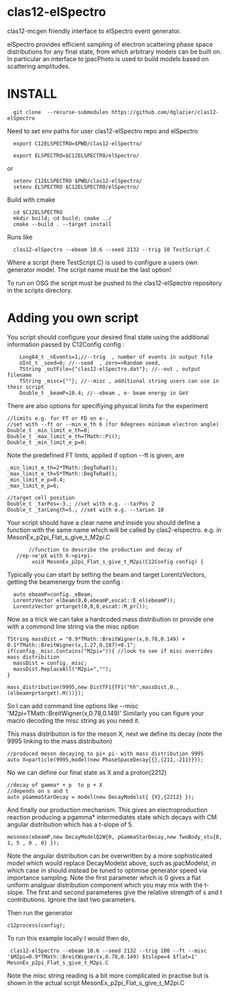 # clas12-elSpectro
clas12-mcgen friendly interface to elSpectro event generator.

elSpectro provides efficient sampling of electron scattering phase space
distributions for any final state, from which arbitrary models can be built on.
In particular an interface to jpacPhoto is used to build models
based on scattering amplitudes.


# INSTALL

      git clone  --recurse-submodules https://github.com/dglazier/clas12-elSpectro

Need to set env paths for user clas12-elSpectro repo and elSpectro

      export C12ELSPECTRO=$PWD/clas12-elSpectro/
      
      export ELSPECTRO=$C12ELSPECTRO/elSpectro/

or

      setenv C12ELSPECTRO $PWD/clas12-elSpectro/
      setenv ELSPECTRO $C12ELSPECTRO/elSpectro/

Build with cmake


      cd $C12ELSPECTRO
      mkdir build; cd build; cmake ../
      cmake --build . --target install

Runs like

      clas12-elSpectro --ebeam 10.6 --seed 2132 --trig 10 TestScript.C

Where a script (here TestScript.C) is used to configure a users
own generator model. The script name must be the last option!

To run on OSG the script must be pushed to the clas12-elSpectro repository in the scripts directory.


# Adding you own script

You script should configure your desired final state using the additional
information passed by C12Config config :

	    Long64_t _nEvents=1;//--trig  , number of events in output file
  	    UInt_t _seed=0; //--seed  , zero=>Random seed, 
	    TString _outFile={"clas12-elSpectro.dat"}; //--out , output filename
	    TString _misc={""}; //--misc , additional string users can use in their script
	    Double_t _beamP=10.4; //--ebeam , e- beam energy in GeV

There are also options for specifiying physical limits for the experiment

    //limits e.g. for FT or FD on e-,
    //set with --ft or --min_e_th 6 (for 6degrees minimum electron angle)
    Double_t _min_limit_e_th=0;
    Double_t _max_limit_e_th=TMath::Pi();
    Double_t _min_limit_e_p=0;

Note the predefined FT limts, applied if option --ft is given, are

    _min_limit_e_th=2*TMath::DegToRad();
    _max_limit_e_th=5*TMath::DegToRad();
    _min_limit_e_p=0.4;
    _max_limit_e_p=6;

    //target cell position
    Double_t _tarPos=-3.; //set with e.g. --tarPos 2
    Double_t _tarLength=5.; //set with e.g. --tarLen 10

Your script should have a clear name and inside you should define a function with the same name which will be called by clas2-elspectro. e.g. in MesonEx_p2pi_Flat_s_give_t_M2pi.C

           //function to describe the production and decay of
	   //ep->e'pX with X->pi+pi-
     	    void MesonEx_p2pi_Flat_s_give_t_M2pi(C12Config config) {

Typically you can start by setting the beam and target LorentzVectors, getting the beamenergy from the config :

	  auto ebeamP=config._eBeam;
	  LorentzVector elbeam(0,0,ebeamP,escat::E_el(ebeamP));
	  LorentzVector prtarget(0,0,0,escat::M_pr());

Now as a trick we can take a hardcoded mass distribution or provide one with a commond line string via the misc option

    TString massDist = "0.9*TMath::BreitWigner(x,0.78,0.149) + 0.1*TMath::BreitWigner(x,1.27,0.187)+0.1";
    if(config._misc.Contains("M2pi=")){ //look to see if misc overrides mass distribition
      massDist = config._misc;
      massDist.ReplaceAll("M2pi=","");
    }

    mass_distribution(9995,new DistTF1{TF1("hh",massDist,0.,(elbeam+prtarget).M())});

So I can add command line options like --misc 'M2pi=TMath::BreitWigner(x,0.78,0.149)'  Similarly you can figure your macro decoding the misc string as you need it.

This mass distribution is for the meson X, next we define its decay (note the 9995 linking to the mass distribuiton)

    //produced meson decaying to pi+ pi- with mass distribution 9995
    auto X=particle(9995,model(new PhaseSpaceDecay{{},{211,-211}}));

No we can define our final state as X and a proton(2212)

    //decay of gamma* + p  to p + X
    //depends on s and t
    auto pGammaStarDecay = model(new DecayModelst{ {X},{2212} });

And finally our production mechanism. This gives an electroproduction reaction producing a pgamma* intermediates state which decays with CM angular distribution which has a t-slope of 5.

    mesonex(ebeamP,new DecayModelQ2W{0, pGammaStarDecay,new TwoBody_stu{0, 1, 5 , 0 , 0} });

Note the angular distribution can be overwritten by a more sophisticated model which would replace DecayModelst above, such as jpacModelst, in which case in should instead be tuned to optimise generator speed via importance sampling. Note the first parameter which is 0 gives a flat uniform analguar distribution component which you may mix with the t-slope. The first and second parameteres give the relative strength of s and t contributions. Ignore the last two parameters.

Then run the generator


    c12process(config);




To run this example locally I would then do,

   
     clas12-elSpectro --ebeam 10.6 --seed 2132 --trig 100 --ft --misc '$M2pi=0.9*TMath::BreitWigner(x,0.78,0.149) $tslope=4 $flat=1' MesonEx_p2pi_Flat_s_give_t_M2pi.C

Note the misc string reading is a bit more complicated in practise but is shown in the actual script MesonEx_p2pi_Flat_s_give_t_M2pi.C